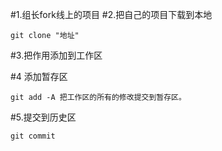 #1.组长fork线上的项目
#2.把自己的项目下载到本地
```
git clone "地址"
```
#3.把作用添加到工作区

#4 添加暂存区
```
git add -A 把工作区的所有的修改提交到暂存区。
```

#5.提交到历史区
```
git commit
```